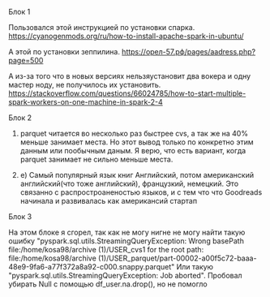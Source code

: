 Блок 1

Пользовался этой инструкцией по установки спарка.
https://cyanogenmods.org/ru/how-to-install-apache-spark-in-ubuntu/

А этой по установки зеппилина.
https://орел-57.рф/pages/aadress.php?page=500

А из-за того что в новых версиях нельзяустановит два вокера и одну мастер ноду, не получилось их установить.
https://stackoverflow.com/questions/66024785/how-to-start-multiple-spark-workers-on-one-machine-in-spark-2-4


Блок 2

1) parquet читается во несколько раз быстрее cvs, а так же на 40% меньше занимает места. Но этот вывод только по конкретно этим данным или пообычным даным. Я верю, что есть вариант, когда parquet занимает не сильно меньше места.

2) е) Самый популярный язык книг Английский, потом американский английский(что тоже английский), французкий, немецкий. Это связанно с распростроаненостью языков, и с тем что что Goodreads начинала и развивалась как американсий стартап

Блок 3

На этом блоке я сгорел, так как не могу нигне не могу найти такую ошибку "pyspark.sql.utils.StreamingQueryException: Wrong basePath file:/home/kosa98/archive (1)/USER_cvs1 for the root path: file:/home/kosa98/archive (1)/USER_parquet/part-00002-a00f5c72-baaa-48e9-9fa6-a77f372a8a92-c000.snappy.parquet"
Или такую "pyspark.sql.utils.StreamingQueryException: Job aborted". Пробовал убирать Null с помощью df_user.na.drop(), но не помогло
